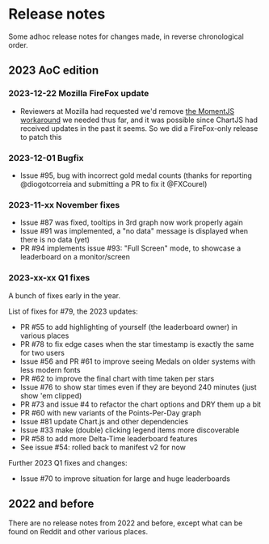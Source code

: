 # Release notes

Some adhoc release notes for changes made, in reverse chronological order.

## 2023 AoC edition

### 2023-12-22 Mozilla FireFox update

- Reviewers at Mozilla had requested we'd remove [the MomentJS workaround](https://github.com/jeroenheijmans/advent-of-code-charts/commit/6ea4669fe5588629e110db055313b9c772ba8331) we needed thus far, and it was possible since ChartJS had received updates in the past it seems. So we did a FireFox-only release to patch this

### 2023-12-01 Bugfix

- Issue #95, bug with incorrect gold medal counts (thanks for reporting @diogotcorreia and submitting a PR to fix it @FXCourel)

### 2023-11-xx November fixes

- Issue #87 was fixed, tooltips in 3rd graph now work properly again
- Issue #91 was implemented, a "no data" message is displayed when there is no data (yet)
- PR #94 implements issue #93: "Full Screen" mode, to showcase a leaderboard on a monitor/screen

### 2023-xx-xx Q1 fixes

A bunch of fixes early in the year.

List of fixes for #79, the 2023 updates:

- PR #55 to add highlighting of yourself (the leaderboard owner) in various places
- PR #78 to fix edge cases when the star timestamp is exactly the same for two users
- Issue #56 and PR #61 to improve seeing Medals on older systems with less modern fonts
- PR #62 to improve the final chart with time taken per stars
- Issue #76 to show star times even if they are beyond 240 minutes (just show 'em clipped)
- PR #73 and issue #4 to refactor the chart options and DRY them up a bit
- PR #60 with new variants of the Points-Per-Day graph
- Issue #81 update Chart.js and other dependencies
- Issue #33 make (double) clicking legend items more discoverable
- PR #58 to add more Delta-Time leaderboard features
- See issue #54: rolled back to manifest v2 for now

Further 2023 Q1 fixes and changes:

- Issue #70 to improve situation for large and huge leaderboards

## 2022 and before

There are no release notes from 2022 and before, except what can be found on Reddit and other various places.